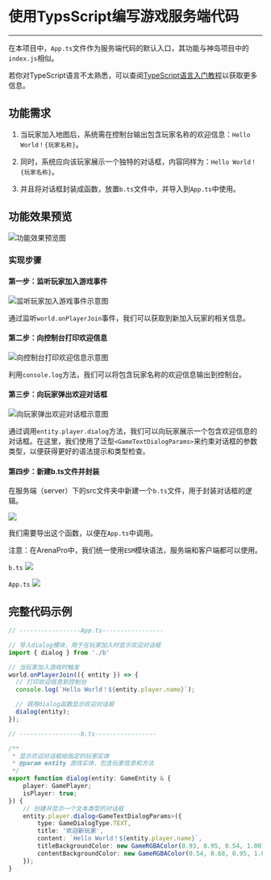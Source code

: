 # 使用TypsScript编写游戏服务端代码

---

在本项目中，`App.ts`文件作为服务端代码的默认入口，其功能与神岛项目中的`index.js`相似。

若你对TypeScript语言不太熟悉，可以查阅[TypeScript语言入门教程](https://typescript.p6p.net/about/experience.html)以获取更多信息。

## 功能需求

1. 当玩家加入地图后，系统需在控制台输出包含玩家名称的欢迎信息：`Hello World！{玩家名称}`。

2. 同时，系统应向该玩家展示一个独特的对话框，内容同样为：`Hello World！{玩家名称}`。

3. 并且将对话框封装成函数，放置`b.ts`文件中，并导入到`App.ts`中使用。

## 功能效果预览

![功能效果预览图](/QQ20241025-105839.png)

### 实现步骤

#### 第一步：监听玩家加入游戏事件

![监听玩家加入游戏事件示意图](/QQ20241101-150107.png)

通过监听`world.onPlayerJoin`事件，我们可以获取到新加入玩家的相关信息。

#### 第二步：向控制台打印欢迎信息

![向控制台打印欢迎信息示意图](/QQ20241101-150138.png)

利用`console.log`方法，我们可以将包含玩家名称的欢迎信息输出到控制台。

#### 第三步：向玩家弹出欢迎对话框

![向玩家弹出欢迎对话框示意图](/QQ20241101-150220.png)

通过调用`entity.player.dialog`方法，我们可以向玩家展示一个包含欢迎信息的对话框。在这里，我们使用了泛型`<GameTextDialogParams>`来约束对话框的参数类型，以便获得更好的语法提示和类型检查。

#### 第四步：新建b.ts文件并封装

在服务端（server）下的src文件夹中新建一个`b.ts`文件，用于封装对话框的逻辑。

![](/QQ20241129-115545.png)

我们需要导出这个函数，以便在`App.ts`中调用。

注意：在ArenaPro中，我们统一使用`ESM`模块语法，服务端和客户端都可以使用。

`b.ts`
![](/QQ20241129-115944.png)

`App.ts`
![](/QQ20241129-120043.png)


## 完整代码示例

```typescript
// -----------------App.ts-----------------

// 导入dialog模块，用于在玩家加入时显示欢迎对话框
import { dialog } from './b'

// 当玩家加入游戏时触发
world.onPlayerJoin(({ entity }) => {
  // 打印欢迎信息到控制台
  console.log(`Hello World！${entity.player.name}`);

  // 调用dialog函数显示欢迎对话框
  dialog(entity);
});

// -----------------b.ts-----------------

/**
 * 显示欢迎对话框给指定的玩家实体
 * @param entity 游戏实体，包含玩家信息和方法
 */
export function dialog(entity: GameEntity & {
    player: GamePlayer;
    isPlayer: true;
}) {
    // 创建并显示一个文本类型的对话框
    entity.player.dialog<GameTextDialogParams>({
        type: GameDialogType.TEXT,
        title: '欢迎新玩家',
        content: `Hello World！${entity.player.name}`,
        titleBackgroundColor: new GameRGBAColor(0.93, 0.95, 0.54, 1.00),
        contentBackgroundColor: new GameRGBAColor(0.54, 0.68, 0.95, 1.00),
    });
}
```